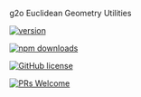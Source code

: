 g2o Euclidean Geometry Utilities

[![version](https://img.shields.io/npm/v/g2o-euclid.svg)](https://www.npmjs.com/package/g2o-euclid) 

[![npm downloads](https://img.shields.io/npm/dm/g2o-euclid.svg)](https://npm-stat.com/charts.html?package=g2o-euclid&from=2022-09-01)

[![GitHub license](https://img.shields.io/badge/license-MIT-blue.svg)](./LICENSE)

[![PRs Welcome](https://img.shields.io/badge/PRs-welcome-brightgreen.svg)](./CONTRIBUTING.md)
